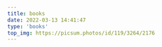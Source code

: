 ```yaml
---
title: books
date: 2022-03-13 14:41:47
type: 'books'
top_img: https://picsum.photos/id/119/3264/2176
---
```

